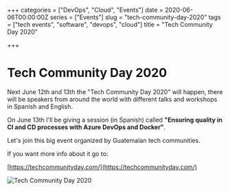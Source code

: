 +++
categories = ["DevOps", "Cloud", "Events"]
date = 2020-06-06T00:00:00Z
series = ["Events"]
slug = "tech-community-day-2020"
tags = ["tech events", "software", "devops", "cloud"]
title = "Tech Community Day 2020"

+++
# Tech Community Day 2020

Next June 12th and 13th the "Tech Community Day 2020" will happen, there will be speakers from around the world with different talks and workshops in Spanish and English.

On June 13th I'll be giving a session (in Spanish) called **"Ensuring quality in CI and CD processes with Azure DevOps and Docker"**.

Let's join this big event organized by Guatemalan tech communities.

If you want more info about it go to:

[https://techcommunityday.com/](https://techcommunityday.com/)

![Tech Community Day 2020](/images/techcommunity2020.jpeg)